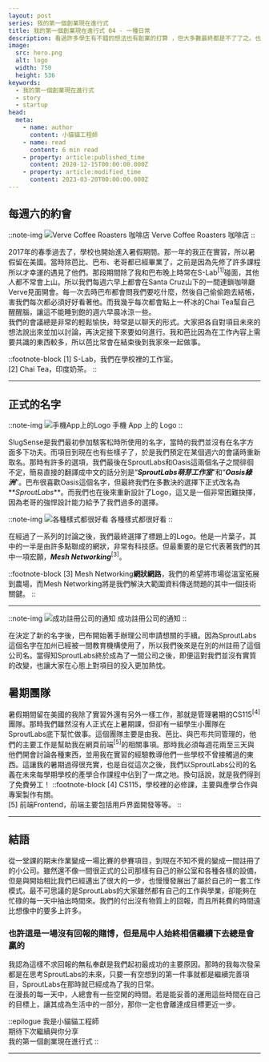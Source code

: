 ```yaml
---
layout: post
series: 我的第一個創業現在進行式
title: 我的第一個創業現在進行式 04 - 一種日常
description: 看過許多學生有不錯的想法也有創業的打算 ，但大多數最終都是不了了之。也許把創業這件事當作目標，本身就是一件難以辦到的開始。但我們的創業就好比日常，當團隊有一個共同目標，而大家也都願意抽出時間為這個目標共同努力時，我相信成功這件事指日可待。
image:
  src: hero.png
  alt: logo
  width: 750
  height: 536
keywords: 
  - 我的第一個創業現在進行式
  - story
  - startup
head:
  meta:
    - name: author
      content: 小貓貓工程師
    - name: read
      content: 6 min read
    - property: article:published_time
      content: 2020-12-15T00:00:00.000Z
    - property: article:modified_time
      content: 2023-03-20T00:00:00.000Z
---
```


## 每週六的約會

::note-img
![Verve Coffee Roasters 咖啡店](date.png)
Verve Coffee Roasters 咖啡店
::

2017年的春季過去了，學校也開始進入暑假期間。那一年的我正在實習，所以暑假留在美國。當時除芭比、巴布、老哥都已經畢業了，之前是因為先修了許多課程所以才幸運的遇見了他們。那段期間除了我和巴布晚上時常在S-Lab<sup>\[1\]</sup>碰面，其他人都不常會上山。所以我們每週六早上都會在Santa Cruz山下的一間連鎖咖啡廳Verve見面開會。每一次去時巴布都會問我們要吃什麼，然後自己偷偷跑去結帳，害我們每次都必須好好看著他。而我幾乎每次都會點上一杯冰的Chai Tea幫自己醒醒腦，讓這不能睡到飽的週六早晨冰涼一些。  
我們的會議總是非常的輕鬆愉快，時常是以聊天的形式。大家把各自對項目未來的想法說出來並加以討論，再決定接下來要如何進行。我和芭比因為在工作內容上需要共識的東西較多，所以芭比常會在結束後到我家來一起做事。

::footnote-block
\[1\] S-Lab，我們在學校裡的工作室。  
\[2\] Chai Tea，印度奶茶。
::

---

## 正式的名字

::note-img
![手機App上的Logo](logo.png)
手機 App 上的 Logo
::

SlugSense是我們最初參加駭客松時所使用的名字，當時的我們並沒有在名字方面多下功夫。而項目到現在也有些樣子了，於是我們預定在某個週六的會議時重新取名。那時有許多的選項，我們最後在SproutLabs和Oasis這兩個名子之間徘徊不定，簡易直接的翻譯成中文的話分別是“_**SproutLabs萌芽工作室**_”和“_**Oasis綠洲**_”。巴布很喜歡Oasis這個名字，但最終我們在多數決的選擇下正式改名為**_SproutLabs_**。而我們也在後來重新設計了Logo，這又是一個非常困難抉擇，因為老哥的強悍設計能力給予了我們過多的選擇。

::note-img
![各種樣式都很好看](variant.png)
各種樣式都很好看
::

在經過了一系列的討論之後，我們最終選擇了標題上的Logo。他是一片葉子，其中的一半是由許多點聯成的網狀，非常有科技感。但最重要的是它代表著我們的其中一項宏願，_**Mesh Networking**_<sup>\[3\]</sup>。

::footnote-block
\[3\] Mesh Networking**網狀網路**，我們的希望將市場從溫室拓展到農場，而Mesh Networking將是我們解決大範圍資料傳送問題的其中一個技術關鍵。
::

---

::note-img
![成功註冊公司的通知](order.png)
成功註冊公司的通知
::

在決定了新的名字後，巴布開始著手辦理公司申請想關的手續。因為SproutLabs這個名字在加州已經被一間教育機構使用了，所以我們後來是在別的州註冊了這個公司名。當得知SproutLabs終於成為了一間公司之後，即便這對我們並沒有實質的改變，也讓大家在心態上對項目的投入更加熱忱。

## 暑期團隊

暑假期間留在美國的我除了實習外還有另外一樣工作，那就是管理暑期的CS115<sup>\[4\]</sup>團隊。那時我們雖然沒有人正式在上暑期課，但卻有一組學生小團隊在SproutLabs底下幫忙做事。這個團隊主要是由我、芭比、與巴布共同管理的，他們的主要工作是幫助我在網頁前端<sup>\[5\]</sup>的相關事項。那時我必須每週花兩至三天與他們開會討論各種東西，並用我在實習的經驗教導他們一些學校不曾接觸過的東西。這讓我的暑期過得很充實，也是自從這次之後，我們以SproutLabs公司的名義在未來每學期學校的產學合作課程中佔到了一席之地。換句話說，就是我們得到了免費勞工！
::footnote-block
\[4\] CS115，學校裡的必修課，主要與產學合作與專案製作有關。  
\[5\] 前端Frontend，前端主要包括用戶界面開發等等。
::

---

## 結語

從一堂課的期末作業變成一場比賽的參賽項目，到現在不知不覺的變成一間註冊了的小公司。雖然還不像一間很正式的公司那樣有自己的辦公室和各種各樣的設備，但是與開始相比我們已經邁出了很大的一步，也慢慢發展出了屬於自己的一套工作模式。最不可思議的是SproutLabs的大家雖然都有自己的工作與學業，卻能夠在忙碌的每一天中抽出時間來。我們的付出沒有物質上的回報，而且所耗費的時間遠比想像中的要多上許多。

### 也許這是一場沒有回報的賭博，但是局中人始終相信繼續下去總是會贏的

我認為這樣不求回報的無私奉獻是我們起初最成功的主要原因。那時的我每次發呆都是在思考SproutLabs的未來，只要一有空想到的第一件事就都是繼續完善項目，SproutLabs在那時就已經成為了我的日常。  
在漫長的每一天中，人總會有一些空閑的時間。若是能妥善的運用這些時間在自己的目標上，讓其成為生活中的一部分，那你一定也會離達成目標更近一步。

::epilogue
我是小貓貓工程師<br/>
期待下次繼續與你分享<br/>
我的第一個創業現在進行式
::

---
